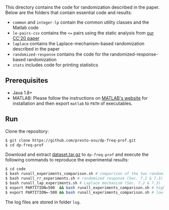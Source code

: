This directory contains the code for randomization described in the paper. Below are the folders that contain essential code and results:

- `common` and `integer-lp` contain the common utility classes and the Matlab code
- `le-pairs-csv` contains the `<=` pairs using the static analysis from [our CC'20 paper](http://web.cse.ohio-state.edu/presto/pubs/cc20.pdf)
- `laplace` contains the Laplace-mechanism-based randomization described in the paper
- `randomized-response` contains the code for the randomized-response-based randomization
- `stats` includes code for printing statistics

## Prerequisites

- Java 1.8+
- MATLAB: Please follow the instructions on [MATLAB's website](https://www.mathworks.com/products/get-matlab.html) for installation and then export `matlab` to `PATH` of executables.

<!-- ## Install Google OR-Tools

```bash
curl -L https://github.com/google/or-tools/releases/download/v7.6/or-tools_ubuntu-18.04_v7.5.7466.tar.gz --output - | tar --directory tools -zxvf -
``` -->

## Run

Clone the repository:

```bash
$ git clone https://github.com/presto-osu/dp-freq-prof.git
$ cd dp-freq-prof
```

Download and extract [dataset.tar.gz](https://github.com/presto-osu/dp-freq-prof/releases/download/dataset/dataset.tar.gz) to `dp-freq-prof` and execute the following commands to reproduce the experimental results:

```bash
$ cd code
$ bash runall_experiments_comparison.sh # comparison of the two randomizers (Sec. 7.1)
$ bash runall_rr_experiments.sh # randomized response (Sec. 7.2 & 7.3)
$ bash runall_lap_experiments.sh # Laplace mechanism (Sec. 7.2 & 7.3)
$ export PARTITION=500  && bash runall_experiments_comparison.sh # high-similarity (Sec. 7.5)
$ export PARTITION=-500 && bash runall_experiments_comparison.sh # low-similarity (Sec. 7.5)
```

The log files are stored in folder `log`.
